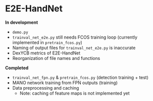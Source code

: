 # E2E-HandNet

**In development**
 - `demo.py`
 - `trainval_net_e2e.py` still needs FCOS training loop (currently implemented in `pretrain_fcos.py`)
 - Naming of output files for `trainval_net_e2e.py` is inaccurate
 - DexYCB metrics of E2E-HandNet
 - Reorganization of file names and functions

**Completed**
 - `trainval_net_fpn.py` & `pretrain_fcos.py` (detection training + test)
 - MANO network training from FPN outputs (training)
 - Data preprocessing and caching
    - Note: caching of feature maps is not implemented yet